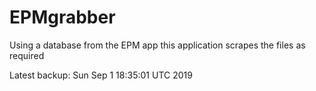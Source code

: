 # EPMgrabber
Using a database from the EPM app this application scrapes the files as required


Latest backup: Sun Sep 1 18:35:01 UTC 2019
